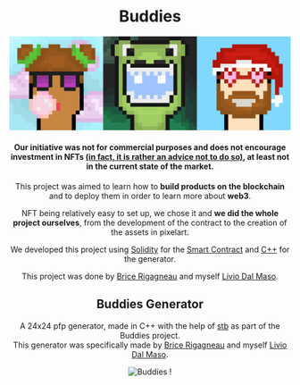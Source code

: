 <h1 align="center">Buddies</h1>

<p align="center">
  <img src="example.png" width="750">
</p>

<h4 align="center">
  <b>Our initiative was not for commercial purposes and does not encourage investment in NFTs <a href="https://www.howtogeek.com/774410/heres-the-problem-with-nfts/">(in fact, it is rather an advice not to do so)</a>, at least not in the current state of the market</b>.<br>
</h4>

<p align="center">
  This project was aimed to learn how to <b>build products on the blockchain</b> and to deploy them in order to learn more about <b>web3</b>.<br>
</p>

<p align="center">
  NFT being relatively easy to set up, we chose it and <b>we did the whole project ourselves</b>, from the development of the contract to the creation of the assets in pixelart.<br>
</p>

<p align="center">
  We developed this project using <a href="https://soliditylang.org/">Solidity</a> for the <a href="https://en.wikipedia.org/wiki/Smart_contract">Smart Contract</a> and <a href="https://fr.wikipedia.org/wiki/C%2B%2B">C++</a> for the generator.<br>
</p>

<p align="center">
  This project was done by <a href="https://github.com/bricerigagneau">Brice Rigagneau</a> and myself <a href="https://www.linkedin.com/in/livio-dal-maso-43a318198/">Livio Dal Maso</a>.
</p>

<h2 align="center">Buddies Generator</h2>
<p align="center">
  A 24x24 pfp generator, made in C++ with the help of <a href="https://github.com/nothings/stb">stb</a> as part of the Buddies project.<br>
  This generator was specifically made by <a href="https://github.com/bricerigagneau">Brice Rigagneau</a> and myself <a href="https://www.linkedin.com/in/livio-dal-maso-43a318198/">Livio Dal Maso</a>.
</p>

<p align="center">
  <img src="buddies.png" width="550" title="Buddies !">
</p>
